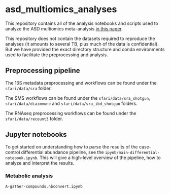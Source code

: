 # asd_multiomics_analyses

This repository contains all of the analysis notebooks and scripts used to analyze the ASD multiomics meta-analysis [in this paper](https://www.biorxiv.org/content/10.1101/2022.02.25.482050v1).

This repository does not contain the datasets required to reproduce the analyses (it amounts to several TB, plus much of the data is confidential).  But we have provided the exact directory structure and conda environments used to facilitate the preprocessing and analysis.

## Preprocessing pipeline

The 16S metadata preprocessing and workflows can be found under the `sfari/data/sra` folder.

The SMS workflows can be found under the `sfari/data/sra_shotgun`, `sfari/data/diaimmune` and `sfari/data/sra_ibd_shotgun` folders.

The RNAseq preprocessing workflows can be found under the `sfari/data/recount3` folder.

## Jupyter notebooks

To get started on understanding how to parse the results of the case-control differential abundance pipeline, see the `ipynb/main-differential-notebook.ipynb`.
This will give a high-level overview of the pipeline, how to analyze and interpret the results.

### Metabolic analysis
`A-gather-compounds.nbconvert.ipynb`
